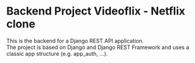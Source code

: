 # Backend Project Videoflix - Netflix clone

This is the backend for a Django REST API application.  
The project is based on Django and Django REST Framework and uses a classic app structure (e.g. app_auth, ...).  